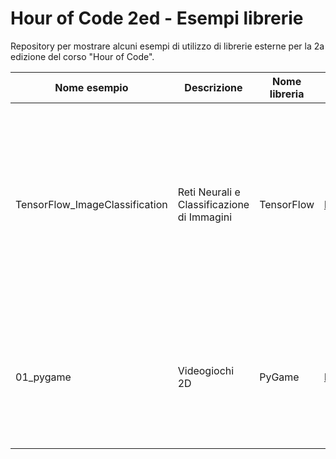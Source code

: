 # Hour of Code 2ed - Esempi librerie

 Repository per mostrare alcuni esempi di utilizzo di librerie esterne per la 2a edizione del corso "Hour of Code".

Nome esempio | Descrizione | Nome libreria | Sito internet | Note
--- | --- | --- | --- | ---
TensorFlow_ImageClassification | Reti Neurali e Classificazione di Immagini | TensorFlow | https://www.tensorflow.org/ | Questo esempio non è incluso nella repo; si veda il Google Colab presente nella lezione su "Scripting e Librerie"
01_pygame | Videogiochi 2D | PyGame | http://www.pygame.org/ | Clone di Space Invaders già fornito nella libreria, con commenti tradotti e aggiunti
